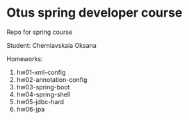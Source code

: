 # Otus spring developer course
Repo for spring course

Student: Cherniavskaia Oksana

Homeworks:

1) hw01-xml-config
2) hw02-annotation-config
3) hw03-spring-boot
4) hw04-spring-shell
5) hw05-jdbc-hard
6) hw06-jpa